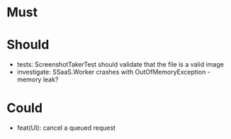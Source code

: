 # Must

# Should
- tests: ScreenshotTakerTest should validate that the file is a valid image
- investigate: SSaaS.Worker crashes with OutOfMemoryException - memory leak?

# Could
- feat(UI): cancel a queued request
